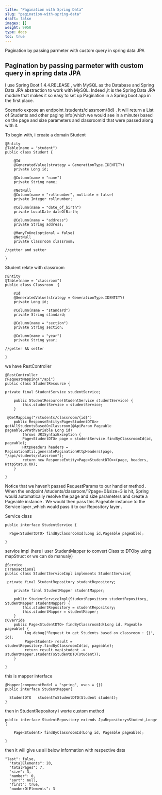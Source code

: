 ```yaml
---
title: "Pagination with Spring Data"
slug: "pagination-with-spring-data"
draft: false
images: []
weight: 9950
type: docs
toc: true
---
```


Pagination by passing parmeter with custom query in spring data JPA

## Pagination by passing parmeter with custom query in spring data JPA
I use Spring Boot 1.4.4.RELEASE , with MySQL as the Database and Spring Data JPA abstraction to work with MySQL. Indeed ,it is the Spring Data JPA module that makes it so easy to set up Pagination in a Spring boot app in the first place.

Scenario
expose an endpoint /students/classroom/{id} . It will return a List of Students and other paging info(which we would see in a minute) based on the page and size parameters and classroomId that were passed along with it.

To begin with, i create a domain Student

    @Entity
    @Table(name = "student")
    public class Student {  
    
        @Id
        @GeneratedValue(strategy = GenerationType.IDENTITY)
        private Long id;
    
        @Column(name = "name")
        private String name;
    
        @NotNull
        @Column(name = "rollnumber", nullable = false)
        private Integer rollnumber;
    
        @Column(name = "date_of_birth")
        private LocalDate dateOfBirth;
    
        @Column(name = "address")
        private String address;
    
        @ManyToOne(optional = false)
        @NotNull
        private Classroom classroom;
    
    //getter and setter
    
    }


Student relate with classroom


    @Entity
    @Table(name = "classroom")
    public class Classroom  {  
    
        @Id
        @GeneratedValue(strategy = GenerationType.IDENTITY)
        private Long id;
    
        @Column(name = "standard")
        private String standard;
    
        @Column(name = "section")
        private String section;
    
        @Column(name = "year")
        private String year;
    
    //getter && setter
    
    }

we have RestController

    @RestController
    @RequestMapping("/api")
    public class StudentResource {
    
    private final StudentService studentService;
    
        public StudentResource(StudentService studentService) {
            this.studentService = studentService;
        }
    
     @GetMapping("/students/classroom/{id}")
        public ResponseEntity<Page<StudentDTO>> getAllStudentsBasedOnClassroom(@ApiParam Pageable pageable,@PathVariable Long id)
            throws URISyntaxException {           
            Page<StudentDTO> page = studentService.findByClassroomId(id, pageable);
            HttpHeaders headers = PaginationUtil.generatePaginationHttpHeaders(page, "/api/students/classroom");
            return new ResponseEntity<Page<StudentDTO>>(page, headers, HttpStatus.OK);
        }
    
    }

Notice that we haven’t passed RequestParams to our handler method . When the endpoint /students/classroom/1?page=0&size=3 is hit, Spring would automatically resolve the page and size parameters and create a Pageable instance . We would then pass this Pageable instance to the Service layer ,which would pass it to our Repository layer .

Service class 

    public interface StudentService {
    
      Page<StudentDTO> findByClassroomId(Long id,Pageable pageable);
    
    }


service impl (here i user StudentMapper to convert Class to DTOby using mapStruct or we can do manualy)

    @Service
    @Transactional
    public class StudentServiceImpl implements StudentService{
    
     private final StudentRepository studentRepository;
    
        private final StudentMapper studentMapper;
    
        public StudentServiceImpl(StudentRepository studentRepository, StudentMapper studentMapper) {
            this.studentRepository = studentRepository;
            this.studentMapper = studentMapper;
        }
    @Override
        public Page<StudentDTO> findByClassroomId(Long id, Pageable pageable) {
             log.debug("Request to get Students based on classroom : {}", id);
             Page<Student> result = studentRepository.findByClassroomId(id, pageable);
             return result.map(student -> studentMapper.studentToStudentDTO(student));
        }
    
    }

this is mapper interface

    @Mapper(componentModel = "spring", uses = {})
    public interface StudentMapper{
    
      StudentDTO   studentToStudentDTO(Student student);
    }

then in StudentRepository i worte custom method

    public interface StudentRepository extends JpaRepository<Student,Long> {
    
        Page<Student> findByClassroomId(Long id, Pageable pageable);    
        
    }

then it will give us all below information with respective data

    "last": false,
      "totalElements": 20,
      "totalPages": 7,
      "size": 3,
      "number": 0,
      "sort": null,
      "first": true,
      "numberOfElements": 3


